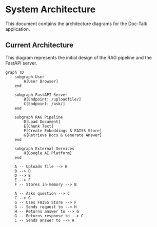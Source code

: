 # System Architecture

This document contains the architecture diagrams for the Doc-Talk application.

## Current Architecture

This diagram represents the initial design of the RAG pipeline and the FastAPI server.

```mermaid
graph TD
    subgraph User
        A[User Browser]
    end

    subgraph FastAPI Server
        B[Endpoint: /uploadfile/]
        C[Endpoint: /ask/]
    end

    subgraph RAG Pipeline
        D[Load Document]
        E[Chunk Text]
        F[Create Embeddings & FAISS Store]
        G[Retrieve Docs & Generate Answer]
    end

    subgraph External Services
        H[Google AI Platform]
    end

    A -- Uploads file --> B
    B --> D
    D --> E
    E --> F
    F -- Stores in-memory --> B

    A -- Asks question --> C
    C --> G
    G -- Uses FAISS Store --> F
    G -- Sends request to --> H
    H -- Returns answer to --> G
    G -- Returns response to --> C
    C -- Sends answer to --> A

```
